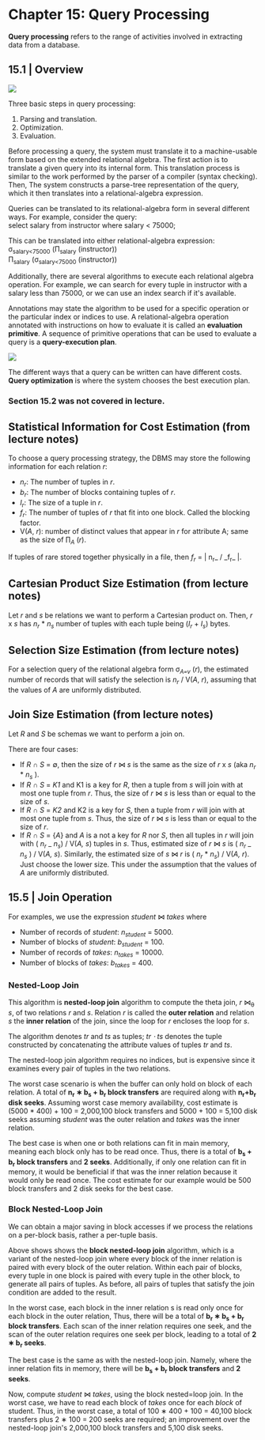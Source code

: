 # Chapter 15: Query Processing

**Query processing** refers to the range of activities involved in extracting data from a
database.

## 15.1 | Overview

![](https://github.com/wslisam/Database-Management-Systems/blob/master/Book/Screenshots/databases-107.png)

Three basic steps in query processing:

1. Parsing and translation.
2. Optimization.
3. Evaluation.

Before processing a query, the system must translate it to a machine-usable form based on the extended relational algebra.
The first action is to translate a given query into its internal form. This translation process is similar to the work performed
by the parser of a compiler (syntax checking). Then, The system constructs a
parse-tree representation of the query, which it then translates into a relational-algebra
expression.

Queries can be translated to its relational-algebra form in several different ways.
For example, consider the query: <br>
select salary
from instructor
where salary < 75000;

This can be translated into either relational-algebra expression: <br>
σ<sub>salary<75000</sub> (Π<sub>salary</sub> (instructor)) <br>
Π<sub>salary</sub> (σ<sub>salary<75000</sub> (instructor))

Additionally, there are several algorithms to execute each relational algebra operation. For example, we can search for every tuple in instructor with a salary less than 75000, or we can use an index search if it's available.

Annotations may state the algorithm to be used for a specific operation or the particular index or indices to use. A relational-algebra operation annotated with instructions on how to evaluate it is called an **evaluation primitive**. A sequence of
primitive operations that can be used to evaluate a query is a **query-execution plan**.

![](https://github.com/wslisam/Database-Management-Systems/blob/master/Book/Screenshots/databases-108.png)

The different ways that a query can be written can have different costs. **Query optimization** is where the system chooses the best execution plan.

### Section 15.2 was not covered in lecture.

## Statistical Information for Cost Estimation (from lecture notes)

To choose a query processing strategy, the DBMS may store the following information for each relation _r_:

-   _n<sub>r</sub>_: The number of tuples in _r_.
-   _b<sub>r</sub>_: The number of blocks containing tuples of _r_.
-   _I<sub>r</sub>_: The size of a tuple in _r_.
-   _f<sub>r</sub>_: The number of tuples of _r_ that fit into one block. Called the blocking factor.
-   V(_A_, _r_): number of distinct values that appear in _r_ for attribute A; same as the size of ∏<sub>_A_</sub> (_r_).

If tuples of rare stored together physically in a file, then _f<sub>r</sub>_ = | n<sub>r</sub>_ / \_f<sub>r</sub>_ |.

## Cartesian Product Size Estimation (from lecture notes)

Let _r_ and _s_ be relations we want to perform a Cartesian product on. Then, _r_ x _s_ has _n<sub>r</sub>_ \* _n<sub>s</sub>_ number of tuples with each tuple being (_I<sub>r</sub>_ + _I<sub>s</sub>_) bytes.

## Selection Size Estimation (from lecture notes)

For a selection query of the relational algebra form σ<sub>_A=v_</sub> (_r_), the estimated number of records that will satisfy the selection is _n<sub>r</sub>_ / V(_A_, _r_), assuming that the values of _A_ are uniformly distributed.

## Join Size Estimation (from lecture notes)

Let _R_ and _S_ be schemas we want to perform a join on.

There are four cases:

-   If _R_ ∩ _S_ = ∅, then the size of _r_ ⋈ _s_ is the same as the size of _r_ x _s_ (aka _n<sub>r</sub>_ \* _n<sub>s</sub>_ ).
-   If _R_ ∩ _S_ = _K1_ and K1 is a key for _R_, then a tuple from _s_ will join with at most one tuple from _r_. Thus, the size of _r_ ⋈ _s_ is less than or equal to the size of _s_.
-   If _R_ ∩ _S_ = _K2_ and K2 is a key for _S_, then a tuple from _r_ will join with at most one tuple from _s_. Thus, the size of _r_ ⋈ _s_ is less than or equal to the size of _r_.
-   If _R_ ∩ _S_ = {_A_} and _A_ is a not a key for _R_ nor _S_, then all tuples in _r_ will join with ( _n<sub>r</sub>_ _ *n<sub>s</sub>*) / V(*A, s*) tuples in *s*. Thus, estimated size of *r* ⋈ *s* is ( *n<sub>r</sub>* _ _n<sub>s</sub>_ ) / V(_A, s_).
    Similarly, the estimated size of _s_ ⋈ _r_ is ( _n<sub>r</sub>_ \* _n<sub>s</sub>_) / V(_A, r_). Just choose the lower size. This under the assumption that the values of _A_ are uniformly distributed.

## 15.5 | Join Operation

For examples, we use the expression _student_ ⋈ _takes_ where

-   Number of records of _student_: _n<sub>student</sub>_ = 5000.
-   Number of blocks of _student_: _b<sub>student</sub>_ = 100.
-   Number of records of _takes_: _n<sub>takes</sub>_ = 10000.
-   Number of blocks of _takes_: _b<sub>takes</sub>_ = 400.

### Nested-Loop Join

This algorithm is **nested-loop join** algorithm to compute the theta join, _r_ ⋈<sub>θ</sub> _s_, of two relations
_r_ and _s_. Relation _r_ is called the **outer relation** and relation _s_ the
**inner relation** of the join, since the loop for _r_ encloses the loop for _s_.

The algorithm denotes _tr_ and _ts_ as tuples; _tr ⋅ ts_ denotes the tuple constructed
by concatenating the attribute values of tuples _tr_ and _ts_.

The nested-loop join algorithm requires no indices, but is expensive since it examines every pair of tuples
in the two relations.

The worst case scenario is when the buffer can only hold on block of each relation. A total of **n<sub>r</sub> ∗ b<sub>s</sub> + b<sub>r</sub> block transfers** are required along with **n<sub>r</sub>+b<sub>r</sub> disk seeks**. Assuming worst case memory availability, cost estimate is (5000 \* 400) + 100 = 2,000,100 block transfers and 5000 + 100 = 5,100 disk seeks assuming _student_ was the outer relation and _takes_ was the inner relation.

The best case is when one or both relations can fit in main memory, meaning each block only has to be read once. Thus, there is a total of **b<sub>s</sub> + b<sub>r</sub> block transfers** and **2 seeks**. Additionally, if only one relation can fit in memory, it would be beneficial if that was the inner relation because it would only be read once. The cost estimate for our example would be 500 block transfers and 2 disk seeks for the best case.

### Block Nested-Loop Join

We can obtain a major saving in block accesses if we process the relations on a per-block basis, rather a per-tuple basis.

Above shows shows the **block nested-loop join** algorithm, which is a variant of
the nested-loop join where every block of the inner relation is paired with every block
of the outer relation. Within each pair of blocks, every tuple in one block is paired with
every tuple in the other block, to generate all pairs of tuples. As before, all pairs of
tuples that satisfy the join condition are added to the result.

In the worst case, each block in the inner relation s is read only
once for each block in the outer relation, Thus, there will be a total of **b<sub>r</sub> ∗ b<sub>s</sub> + b<sub>r</sub> block transfers**. Each scan of the inner relation requires one seek, and the scan of the outer relation
requires one seek per block, leading to a total of **2 ∗ b<sub>r</sub> seeks**.

The best case is the same as with the nested-loop join. Namely, where the inner relation fits in memory, there will be **b<sub>s</sub> + b<sub>r</sub> block transfers** and **2 seeks**.

Now, compute _student_ ⋈ _takes_, using the block nested=loop join. In the worst case, we have to read each block of _takes_ once for each _block_ of student. Thus, in the worst case, a total of 100 ∗ 400 + 100 = 40,100 block
transfers plus 2 ∗ 100 = 200 seeks are required; an improvement over the nested-loop join's 2,000,100 block transfers and 5,100 disk seeks.
